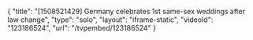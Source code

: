 {
    "title": "[1508521429] Germany celebrates 1st same-sex weddings after law change",
    "type": "solo",
    "layout": "iframe-static",
    "videoId": "123186524",
    "url": "\/tvpembed\/123186524"
}